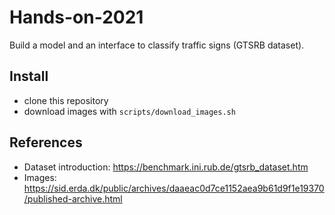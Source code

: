 # Hands-on-2021

Build a model and an interface to classify traffic signs (GTSRB dataset).

## Install

* clone this repository 
* download images with `scripts/download_images.sh`


## References

* Dataset introduction: https://benchmark.ini.rub.de/gtsrb_dataset.htm
* Images: https://sid.erda.dk/public/archives/daaeac0d7ce1152aea9b61d9f1e19370/published-archive.html